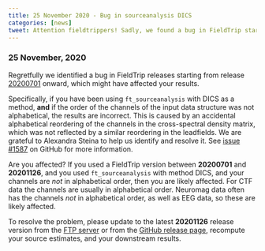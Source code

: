 ```yaml
---
title: 25 November 2020 - Bug in sourceanalysis DICS
categories: [news]
tweet: Attention fieldtrippers! Sadly, we found a bug in FieldTrip starting from release 20200701. It concerns ft_sourceanalysis with the DICS method. See https://www.fieldtriptoolbox.org/#25-november-2020 for more information.
---
```


### 25 November, 2020

Regretfully we identified a bug in FieldTrip releases starting from release [20200701](https://github.com/fieldtrip/fieldtrip/releases/tag/20200701) onward, which might have affected your results.

Specifically, if you have been using `ft_sourceanalysis` with DICS as a method, **and** if the order of the channels of the input data structure was not alphabetical, the results are incorrect. This is caused by an accidental alphabetical reordering of the channels in the cross-spectral density matrix, which was not reflected by a similar reordering in the leadfields. We are grateful to Alexandra Steina to help us identify and resolve it. See [issue #1587](https://github.com/fieldtrip/fieldtrip/issues/1587) on GitHub for more information. 

Are you affected? If you used a FieldTrip version between **20200701** and **20201126**, and you used `ft_sourceanalysis` with method DICS, and your channels are _not_ in alphabetical order, then you are likely affected. For CTF data the channels are usually in alphabetical order. Neuromag data often has the channels _not_ in alphabetical order, as well as EEG data, so these are likely affected.

To resolve the problem, please update to the latest **20201126** release version from the [FTP server](ftp://ftp.fieldtriptoolbox.org/pub/fieldtrip/) or from the [GitHub release page](https://github.com/fieldtrip/fieldtrip/releases), recompute your source estimates, and your downstream results.

